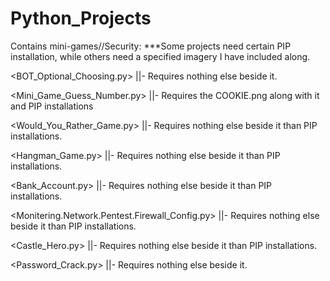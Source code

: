 # Python_Projects
Contains mini-games//Security: ***Some projects need certain PIP installation, while others need a specified imagery I have included along.


<BOT_Optional_Choosing.py> ||- Requires nothing else beside it.


<Mini_Game_Guess_Number.py> ||- Requires the COOKIE.png along with it and PIP installations


<Would_You_Rather_Game.py> ||- Requires nothing else beside it than PIP installations.


<Hangman_Game.py> ||- Requires nothing else beside it than PIP installations.


<Bank_Account.py> ||- Requires nothing else beside it than PIP installations.


<Monitering.Network.Pentest.Firewall_Config.py> ||- Requires nothing else beside it than PIP installations.


<Castle_Hero.py> ||- Requires nothing else beside it than PIP installations.


<Password_Crack.py> ||- Requires nothing else beside it.
